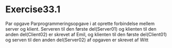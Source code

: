 # Exercise33.1
Par opgave
Parprogrammeringsopgave i at oprette forbindelse mellem server og klient. Serveren til den første del(Server01) og klienten til den anden del(Client02) er skrevet af Emil,
og klienten til den første del(Client01) og serven til den anden del(Server02) af opgaven er skrevet af Witt
